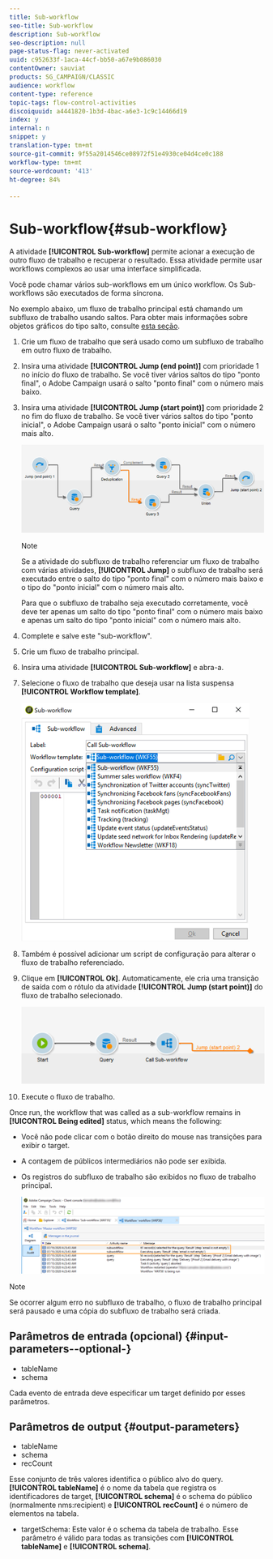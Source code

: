 ```yaml
---
title: Sub-workflow
seo-title: Sub-workflow
description: Sub-workflow
seo-description: null
page-status-flag: never-activated
uuid: c952633f-1aca-44cf-bb50-a67e9b086030
contentOwner: sauviat
products: SG_CAMPAIGN/CLASSIC
audience: workflow
content-type: reference
topic-tags: flow-control-activities
discoiquuid: a4441820-1b3d-4bac-a6e3-1c9c14466d19
index: y
internal: n
snippet: y
translation-type: tm+mt
source-git-commit: 9f55a2014546ce08972f51e4930ce04d4ce0c188
workflow-type: tm+mt
source-wordcount: '413'
ht-degree: 84%

---
```



# Sub-workflow{#sub-workflow}

A atividade **[!UICONTROL Sub-workflow]** permite acionar a execução de outro fluxo de trabalho e recuperar o resultado. Essa atividade permite usar workflows complexos ao usar uma interface simplificada.

Você pode chamar vários sub-workflows em um único workflow. Os Sub-workflows são executados de forma síncrona.

No exemplo abaixo, um fluxo de trabalho principal está chamando um subfluxo de trabalho usando saltos. Para obter mais informações sobre objetos gráficos do tipo salto, consulte [esta seção](../../workflow/using/jump--start-point-and-end-point-.md).

1. Crie um fluxo de trabalho que será usado como um subfluxo de trabalho em outro fluxo de trabalho.
1. Insira uma atividade **[!UICONTROL Jump (end point)]** com prioridade 1 no início do fluxo de trabalho. Se você tiver vários saltos do tipo &quot;ponto final&quot;, o Adobe Campaign usará o salto &quot;ponto final&quot; com o número mais baixo.
1. Insira uma atividade **[!UICONTROL Jump (start point)]** com prioridade 2 no fim do fluxo de trabalho. Se você tiver vários saltos do tipo &quot;ponto inicial&quot;, o Adobe Campaign usará o salto &quot;ponto inicial&quot; com o número mais alto.

   ![](assets/subworkflow_jumps.png)

   >[!NOTE]
   >
   >Se a atividade do subfluxo de trabalho referenciar um fluxo de trabalho com várias atividades, **[!UICONTROL Jump]** o subfluxo de trabalho será executado entre o salto do tipo &quot;ponto final&quot; com o número mais baixo e o tipo do &quot;ponto inicial&quot; com o número mais alto.
   >
   >Para que o subfluxo de trabalho seja executado corretamente, você deve ter apenas um salto do tipo &quot;ponto final&quot; com o número mais baixo e apenas um salto do tipo &quot;ponto inicial&quot; com o número mais alto.

1. Complete e salve este &quot;sub-workflow&quot;.
1. Crie um fluxo de trabalho principal.
1. Insira uma atividade **[!UICONTROL Sub-workflow]** e abra-a.
1. Selecione o fluxo de trabalho que deseja usar na lista suspensa **[!UICONTROL Workflow template]**.

   ![](assets/subworkflow_selection.png)

1. Também é possível adicionar um script de configuração para alterar o fluxo de trabalho referenciado.
1. Clique em **[!UICONTROL Ok]**. Automaticamente, ele cria uma transição de saída com o rótulo da atividade **[!UICONTROL Jump (start point)]** do fluxo de trabalho selecionado.

   ![](assets/subworkflow_outbound.png)

1. Execute o fluxo de trabalho.

Once run, the workflow that was called as a sub-workflow remains in **[!UICONTROL Being edited]** status, which means the following:

* Você não pode clicar com o botão direito do mouse nas transições para exibir o target.
* A contagem de públicos intermediários não pode ser exibida.
* Os registros do subfluxo de trabalho são exibidos no fluxo de trabalho principal.

   ![](assets/subworkflow_logs.png)

>[!NOTE]
>
>Se ocorrer algum erro no subfluxo de trabalho, o fluxo de trabalho principal será pausado e uma cópia do subfluxo de trabalho será criada.

## Parâmetros de entrada (opcional) {#input-parameters--optional-}

* tableName
* schema

Cada evento de entrada deve especificar um target definido por esses parâmetros.

## Parâmetros de output {#output-parameters}

* tableName
* schema
* recCount

Esse conjunto de três valores identifica o público alvo do query. **[!UICONTROL tableName]** é o nome da tabela que registra os identificadores de target, **[!UICONTROL schema]** é o schema do público (normalmente nms:recipient) e **[!UICONTROL recCount]** é o número de elementos na tabela.

* targetSchema: Este valor é o schema da tabela de trabalho. Esse parâmetro é válido para todas as transições com **[!UICONTROL tableName]** e **[!UICONTROL schema]**.
